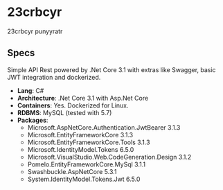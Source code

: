 # 23crbcyr
23crbcyr punyyratr

## Specs

Simple API Rest powered by .Net Core 3.1 with extras like Swagger, basic JWT integration and dockerized.

- **Lang**: C#
- **Architecture**: .Net Core 3.1 with Asp.Net Core
- **Containers**: Yes. Dockerized for Linux.
- **RDBMS**: MySQL (tested with 5.7)
- **Packages**:
  - Microsoft.AspNetCore.Authentication.JwtBearer 3.1.3
  - Microsoft.EntityFrameworkCore 3.1.3
  - Microsoft.EntityFrameworkCore.Tools 3.1.3
  - Microsoft.IdentityModel.Tokens 6.5.0
  - Microsoft.VisualStudio.Web.CodeGeneration.Design 3.1.2
  - Pomelo.EntityFrameworkCore.MySql 3.1.1
  - Swashbuckle.AspNetCore 5.3.1
  - System.IdentityModel.Tokens.Jwt 6.5.0


